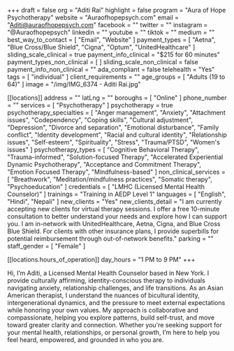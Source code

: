 +++
draft = false
org = "Aditi Rai"
highlight = false
program = "Aura of Hope Psychotherapy"
website = "Auraofhopepsych.com"
email = "Aditi@auraofhopepsych.com"
facebook = ""
twitter = ""
instagram = "@Auraofhopepsych"
linkedin = ""
youtube = ""
tiktok = ""
medium = ""
best_way_to_contact = [ "Email", "Website" ]
payment_types = [
  "Aetna",
  "Blue Cross/Blue Shield",
  "Cigna",
  "Optum",
  "UnitedHealthcare"
]
sliding_scale_clinical = true
payment_info_clinical = "$215 for 60 minutes"
payment_types_non_clinical = [ ]
sliding_scale_non_clinical = false
payment_info_non_clinical = ""
ada_compliant = false
telehealth = "Yes"
tags = [ "individual" ]
client_requirements = ""
age_groups = [ "Adults (19 to 64)" ]
image = "/img/IMG_6374 - Aditi Rai.jpg"

[[locations]]
address = ""
latLng = ""
boroughs = [ "Online" ]
phone_number = ""
services = [ "Psychotherapy" ]
psychotherapy = true
psychotherapy_specialties = [
  "Anger management",
  "Anxiety",
  "Attachment issues",
  "Codependency",
  "Coping skills",
  "Cultural adjustment",
  "Depression",
  "Divorce and separation",
  "Emotional disturbance",
  "Family conflict",
  "Identity development",
  "Racial and cultural identity",
  "Relationship issues",
  "Self-esteem",
  "Spirituality",
  "Stress",
  "Trauma/PTSD",
  "Women's issues"
]
psychotherapy_types = [
  "Cognitive Behavioral Therapy",
  "Trauma-informed",
  "Solution-focused Therapy",
  "Accelerated Experiential Dynamic Psychotherapy",
  "Acceptance and Commitment Therapy",
  "Emotion Focused Therapy",
  "Mindfulness-based"
]
non_clinical_services = [
  "Breathwork",
  "Meditation/mindfulness practices",
  "Somatic therapy",
  "Psychoeducation"
]
credentials = [ "LMHC (Licensed Mental Health Counselor)" ]
trainings = "Training in AEDP Level 1"
languages = [ "English", "Hindi", "Nepali" ]
new_clients = "Yes"
new_clients_detail = "I am currently accepting new clients for virtual therapy sessions. I offer a free 10-minute consultation to better understand your needs and explore how I can support you. I am in-network with UnitedHealthcare, Aetna, Cigna, and Blue Cross Blue Shield. For clients with other insurance plans, I provide superbills for potential reimbursement through out-of-network benefits."
parking = ""
staff_gender = [ "Female" ]

  [[locations.hours_of_operation]]
  day_hours = "1 PM to 9 PM"
+++


Hi, I’m Aditi, a Licensed Mental Health Counselor based in New York. I provide culturally affirming, identity-conscious therapy to individuals navigating anxiety, relationship challenges, and life transitions. As an Asian American therapist, I understand the nuances of bicultural identity, intergenerational dynamics, and the pressure to meet external expectations while honoring your own values. My approach is collaborative and compassionate, helping you explore patterns, build self-trust, and move toward greater clarity and connection. Whether you're seeking support for your mental health, relationships, or personal growth, I’m here to help you feel heard, empowered, and grounded in who you are.
